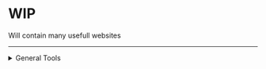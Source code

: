 # WIP

Will contain many usefull websites

---

<details><summary>General Tools</summary><ul>
    <a href="https://chat.openai.com">https://chat.openai.com</a> - <span>Current best AI for answering any question</span>
    <details><summary>General Tools</summary><ul>
        <a href="https://app.rebrandly.com">https://app.rebrandly.com</a> - <span>URL shortener / Allow for afterward original link modification</span>
    </ul></details>
</ul></details>